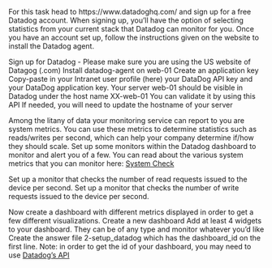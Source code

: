 <html>
<body>
<div>
<p>For this task head to https://www.datadoghq.com/ and sign up for a free Datadog account. When signing up, you’ll have the option of selecting statistics from your current stack that Datadog can monitor for you. Once you have an account set up, follow the instructions given on the website to install the Datadog agent.
</p>
<p>Sign up for Datadog - Please make sure you are using the US website of Datagog (.com)
Install datadog-agent on web-01
Create an application key
Copy-paste in your Intranet user profile (here) your DataDog API key and your DataDog application key.
Your server web-01 should be visible in Datadog under the host name XX-web-01
You can validate it by using this API
If needed, you will need to update the hostname of your server
</p>
</div>
<div>
<p>Among the litany of data your monitoring service can report to you are system metrics. You can use these metrics to determine statistics such as reads/writes per second, which can help your company determine if/how they should scale.
Set up some monitors within the Datadog dashboard to monitor and alert you of a few. You can read about the various system metrics that you can monitor here: <a href="https://intranet.alxswe.com/rltoken/4RPOEVDTqKXuvyU4Gkj2Bw">System Check</a>
</p>
<p>Set up a monitor that checks the number of read requests issued to the device per second.
Set up a monitor that checks the number of write requests issued to the device per second.</p>
</div>
<div>
<p>
Now create a dashboard with different metrics displayed in order to get a few different visualizations.
Create a new dashboard
Add at least 4 widgets to your dashboard. They can be of any type and monitor whatever you’d like
Create the answer file 2-setup_datadog which has the dashboard_id on the first line. Note: in order to get the id of your dashboard, you may need to use <a href="https://intranet.alxswe.com/rltoken/QhlPcQqUocwWcOkZ9s4mWQ">Datadog’s API</a>
</p>
</div>
</body>
</html>
